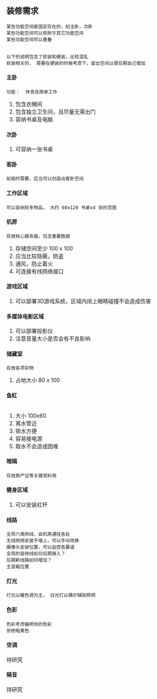 ## 装修需求

```
某些功能空间是固定存在的，如主卧，次卧
某些功能空间可以依附于其它功能空间
某些功能空间可以重叠


以下的说明包含了软装和硬装，比较混乱
软装相关的， 需要在硬装的时候考虑下，留出空间以便后期自己增加
```


#### 主卧
```
功能：  休息及简单工作

```
1. 包含衣帽间
2. 包含独立卫生间，且尽量无需出门
3. 容纳书桌及电脑

#### 次卧
1. 可容纳一张书桌

#### 客卧
```
如临时需要，应当可以创造出客卧空间
```

#### 工作区域
```
可以容纳较多物品， 大约 60x120 书桌x4 张的范围
```

#### 机房
```
存放核心服务器，包含重要数据
```
1.  存储空间至少 100 x 100 
2.  应当比较隐蔽，防盗
3.  通风，防止着火
4.  可连接有线网络接口


#### 游戏区域
1. 可以部署3D游戏系统，区域内闭上眼睛碰撞不会造成伤害


#### 多媒体电影区域
1. 可以部署投影仪
2. 注意音量大小是否会有不良影响


#### 储藏室
```
存放各项杂物
```
1. 占地大小  80 x  100


#### 鱼缸
```

```
1. 大小 100x60
2. 离水管近
3. 排水方便
4. 容易接电源
5. 取水不会造成困难 

#### 暗隔
```
存放房产证等关键资料用
```


#### 健身区域

1. 可以安装杠杆

#### 线路

```
全局六类网线，自机房通往各处
无线网络安装于墙上，可以手动改换
摄像头安装位置，可以监控各要道
全局的音频线如何后期接入？
后期新线路如何增加？ 
主音箱位置

```

#### 灯光
``` 
灯光以暖色调为主， 日光灯以偶尔辅助照明
``` 

#### 色彩
```
色彩考虑偏明快的色彩
拒绝暗黄色 
```

#### 空调 
待研究

#### 隔音
待研究

